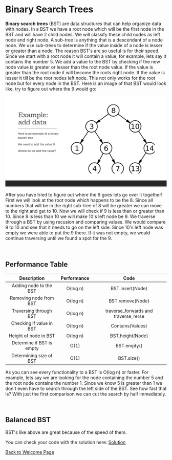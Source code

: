 # Binary Search Trees
**Binary search trees** (BST) are data structures that can help organize data with nodes. In a BST we have a root node which will be the first node in the BST and will have 2 child nodes. We will classify these child nodes as left node and right node. A sub-tree is anything that is a descendant of a node node. We use sub-trees to determine if the value inside of a node is lesser or greater than a node. The reason BST's are so useful is for their speed. Since we start with a root node it will contain a value, for example, lets say it contains the number 5. We add a value to the BST by checking if the new node value is greater or lesser than the root node value. If the value is greater than the root node it will become the roots right node. If the value is lesser it till be the root nodes left node. This not only works for the root node but for every node in the BST. Here is an image of that BST would look like, try to figure out where the 9 would go:

![BST Example](/Images/BSTImage.jpg)

After you have tried to figure out where the 9 goes lets go over it together! First we will look at the root node which happens to be the 8. Since all numbers that will be in the right sub-tree of 8 will be greater we can move to the right and get to 10. Now we will check if 9 is less than or greater than 10. Since 9 is less than 10 we will make 10's left node be 9. We traverse through a BST by using recusion and comparing values. We would compare 9 to 10 and see that it needs to go on the left side. Since 10's left node was empty we were able to put the 9 there. If it was not empty, we would continue traversing until we found a spot for the 9.

<br>

## Performance Table

|       Description         |      Performance     |        Code        |
|      :-----------:        |     :------------:   | :---------------:  |
|  Adding node to the BST   |       O(log n)       |    BST.insert(Node)|
|  Removing node from BST   |       O(log n)       |    BST.remove(Node)|
|  Traversing through BST   |       O(log n)       |    traverse_forwards and traverse_rerse          |
|  Checking if value in BST |       O(log n)       |    Contains(Values)|
|  Height of node in BST    |       O(log n)       |    BST.height(Node)|
|  Determine if BST is empty|       O(1)           |    BST.empty()     |
|  Determining size of BST  |       O(1)           |    BST.size()      |


As you can see every functionality to a BST is O(log n) or faster. For example, lets say we are looking for the node containing the number 5 and the root node contains the number 1. Since we know 5 is greater than 1 we don't even have to search through the left side of the BST. See how fast that is? With just the first comparison we can cut the search by half immediately.

<br>

## Balanced BST
BST's like above are great because of the speed of them.



You can check your code with the solution here: [Solution](SourceCodes/BST_solution.py)

[Back to Welcome Page](Welcome.md)